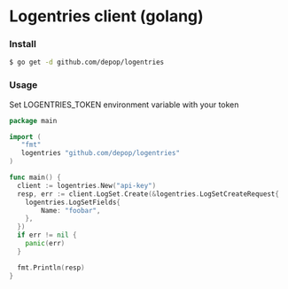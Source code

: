 # Logentries client (golang) 

### Install

```sh
$ go get -d github.com/depop/logentries
```

### Usage

Set LOGENTRIES_TOKEN environment variable with your token

```go
package main

import (
   "fmt"
   logentries "github.com/depop/logentries"
)

func main() {
  client := logentries.New("api-key")
  resp, err := client.LogSet.Create(&logentries.LogSetCreateRequest{
  	logentries.LogSetFields{
  		Name: "foobar",
  	},
  })
  if err != nil {
  	panic(err)
  }

  fmt.Println(resp)
}
```

